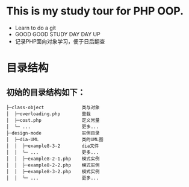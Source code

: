 # This is my study tour for PHP OOP.

* Learn to do a git<br/>		
* GOOD GOOD STUDY DAY DAY UP<br/>		
* 记录PHP面向对象学习，便于日后翻查<br/>

# 目录结构
## 初始的目录结构如下：

    ├─class-object              类与对象
    │  ├─overloading.php        重载
    │  ├─cost.php               定义常量
    │  └─ ...                   更多...
    ├─design-mode               实例目录
    │  ├─dia-UML                类的UML图
    │  │  ├─example8-3-2        dia文件
    │  │  └─ ...                更多...
    │  │  ├─example8-2-1.php    模式实例
    │  │  ├─example8-2-2.php    模式实例
    │  │  ├─example8-3-2.php    模式实例
    │  │  └─ ...                更多...